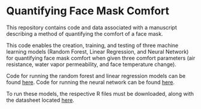 # Quantifying Face Mask Comfort

This repository contains code and data associated with a manuscript describing a method of quantifying the comfort of a face mask.

This code enables the creation, training, and testing of three machine learning models (Random Forest, Linear Regression, and Neural Network) for quantifying face mask comfort when given three comfort parameters (air resistance, water vapor permeability, and face temperature change). 

Code for running the random forest and linear regression models can be found [here](https://github.com/mythriambatipudi/Comfort-Model/blob/main/RF%20and%20LM%20final%20version.R). Code for running the neural network can be found [here](https://github.com/mythriambatipudi/Comfort-Model/blob/main/NN%20final%20version.R).

To run these models, the respective R files must be downloaded, along with the datasheet located [here](https://github.com/mythriambatipudi/Comfort-Model/blob/main/ML%20final%20datasheet.xlsx).
